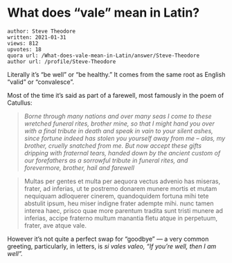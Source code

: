 # What does “vale” mean in Latin?

	author: Steve Theodore
	written: 2021-01-31
	views: 812
	upvotes: 18
	quora url: /What-does-vale-mean-in-Latin/answer/Steve-Theodore
	author url: /profile/Steve-Theodore


Literally it’s “be well” or “be healthy.” It comes from the same root as English “valid” or “convalesce”.

Most of the time it’s said as part of a farewell, most famously in the poem of Catullus:

> _Borne through many nations and over many seas
I come to these wretched funeral rites, brother mine,
so that I might hand you over with a final tribute in death
and speak in vain to your silent ashes,
since fortune indeed has stolen you yourself away from me –
alas, my brother, cruelly snatched from me.
But now accept these gifts dripping with fraternal tears,
handed down by the ancient custom of our forefathers
as a sorrowful tribute in funeral rites,
and forevermore, brother, hail and farewell_ 

> Multas per gentes et multa per aequora vectus
advenio has miseras, frater, ad inferias,
ut te postremo donarem munere mortis
et mutam nequiquam adloquerer cinerem,
quandoquidem fortuna mihi tete abstulit ipsum,
heu miser indigne frater adempte mihi.
nunc tamen interea haec, prisco quae more parentum
tradita sunt tristi munere ad inferias,
accipe fraterno multum manantia fletu
atque in perpetuum, frater, ave atque vale.

However it’s not quite a perfect swap for “goodbye” — a very common greeting, particularly, in letters, is _si vales valeo, “If you’re well, then I am well”._ 

